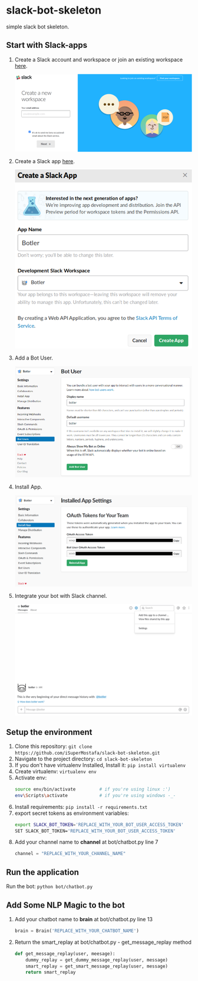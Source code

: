 # slack-bot-skeleton

simple slack bot skeleton.

## Start with Slack-apps

1. Create a Slack account and workspace or join an existing workspace [here](https://slack.com/create).

    ![slack-1.png](assets/slack-1.png?raw=true "screenshot #1: create a Slack workspace")

2. Create a Slack app [here](https://api.slack.com/apps).

    ![slack-2.png](assets/slack-2.png?raw=true "screenshot #2: create a Slack app")

3. Add a Bot User.

    ![slack-3.png](assets/slack-3.png?raw=true "screenshot #3: Add a Bot User")

4. Install App.

    ![slack-4.png](assets/slack-4.png?raw=true "screenshot #4: Install App")

5. Integrate your bot with Slack channel.

    ![slack-5.png](assets/slack-5.png?raw=true "screenshot #5: Integrate your bot with Slack channel")

## Setup the environment

1. Clone this repository: `git clone https://github.com/iSuperMostafa/slack-bot-skeleton.git`
2. Navigate to the project directory: `cd slack-bot-skeleton`
3. If you don't have virtualenv Installed, Install it: `pip install virtualenv`
4. Create virtualenv: `virtualenv env`
5. Activate env:
    ```bash
    source env/bin/activate         # if you're using linux :')
    env\Scripts\activate            # if you're using windows -_-
    ```
6. Install requirements: `pip install -r requirements.txt`
7. export secret tokens as environment variables:
    ```bash
    export SLACK_BOT_TOKEN='REPLACE_WITH_YOUR_BOT_USER_ACCESS_TOKEN'    # if you're using linux :')
    SET SLACK_BOT_TOKEN='REPLACE_WITH_YOUR_BOT_USER_ACCESS_TOKEN'       # if you're using windows -_-
    ```
8. Add your channel name to **channel** at bot/chatbot.py line 7
    ```python
    channel = "REPLACE_WITH_YOUR_CHANNEL_NAME"
    ```

## Run the application

Run the bot: `python bot/chatbot.py`

## Add Some NLP Magic to the bot

1. Add your chatbot name to **brain** at bot/chatbot.py line 13
    ```python
    brain = Brain('REPLACE_WITH_YOUR_CHATBOT_NAME')
    ```

2. Return the smart_replay at bot/chatbot.py - get_message_replay method
    ```python
    def get_message_replay(user, meesage):
        dummy_replay = get_dummy_message_replay(user, message)
        smart_replay = get_smart_message_replay(user, message)
        return smart_replay
    ```
